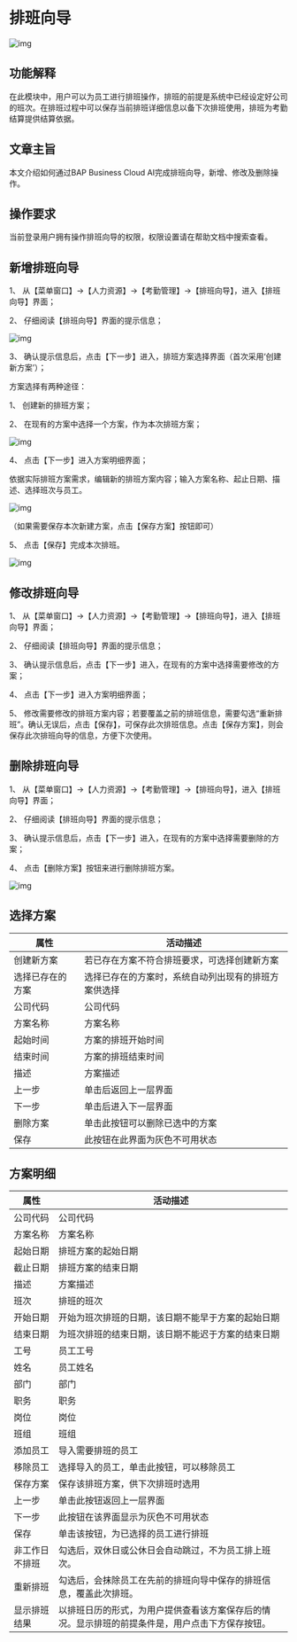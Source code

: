 # 排班向导 

![img](图片/标题.png)

## 功能解释 

在此模块中，用户可以为员工进行排班操作，排班的前提是系统中已经设定好公司的班次。在排班过程中可以保存当前排班详细信息以备下次排班使用，排班为考勤结算提供结算依据。

 

## 文章主旨 

本文介绍如何通过BAP Business Cloud AI完成排班向导，新增、修改及删除操作。

## 操作要求 

当前登录用户拥有操作排班向导的权限，权限设置请在帮助文档中搜索查看。

## 新增排班向导 

1、 从【菜单窗口】->【人力资源】->【考勤管理】->【排班向导】，进入【排班向导】界面；

2、 仔细阅读【排班向导】界面的提示信息；

![img](图片/向导1.png) 

3、 确认提示信息后，点击【下一步】进入，排班方案选择界面（首次采用‘创建新方案’）；

方案选择有两种途径：

1、 创建新的排班方案；

2、 在现有的方案中选择一个方案，作为本次排班方案；

![img](图片/向导2.png) 

4、 点击【下一步】进入方案明细界面；

依据实际排班方案需求，编辑新的排班方案内容；输入方案名称、起止日期、描述、选择班次与员工。

![img](图片/向导3.png) 

（如果需要保存本次新建方案，点击【保存方案】按钮即可）

5、 点击【保存】完成本次排班。

![img](图片/向导4.png) 

## 修改排班向导 

1、 从【菜单窗口】->【人力资源】->【考勤管理】->【排班向导】，进入【排班向导】界面；

2、 仔细阅读【排班向导】界面的提示信息；

3、 确认提示信息后，点击【下一步】进入，在现有的方案中选择需要修改的方案；

4、 点击【下一步】进入方案明细界面；

5、 修改需要修改的排班方案内容；若要覆盖之前的排班信息，需要勾选“重新排班”。确认无误后，点击【保存】，可保存此次排班信息。点击【保存方案】，则会保存此次排班向导的信息，方便下次使用。

## 删除排班向导 

1、 从【菜单窗口】->【人力资源】->【考勤管理】->【排班向导】，进入【排班向导】界面；

2、 仔细阅读【排班向导】界面的提示信息；

3、 确认提示信息后，点击【下一步】进入，在现有的方案中选择需要删除的方案；

4、 点击【删除方案】按钮来进行删除排班方案。

![img](图片/向导5.png) 

## 选择方案 

| **属性**   | **活动描述**                                   |
| ---------------- | ---------------------------------------------------- |
| 创建新方案       | 若已存在方案不符合排班要求，可选择创建新方案         |
| 选择已存在的方案 | 选择已存在的方案时，系统自动列出现有的排班方案供选择 |
| 公司代码         | 公司代码                                             |
| 方案名称         | 方案名称                                             |
| 起始时间         | 方案的排班开始时间                                   |
| 结束时间         | 方案的排班结束时间                                   |
| 描述             | 方案描述                                             |
| 上一步           | 单击后返回上一层界面                                 |
| 下一步           | 单击后进入下一层界面                                 |
| 删除方案         | 单击此按钮可以删除已选中的方案                       |
| 保存             | 此按钮在此界面为灰色不可用状态                       |

## 方案明细 

| **属性** | **活动描述**                                           |
| -------------- | ------------------------------------------------------------ |
| 公司代码       | 公司代码                                                     |
| 方案名称       | 方案名称                                                     |
| 起始日期       | 排班方案的起始日期                                           |
| 截止日期       | 排班方案的结束日期                                           |
| 描述           | 方案描述                                                     |
| 班次           | 排班的班次                                                   |
| 开始日期       | 开始为班次排班的日期，该日期不能早于方案的起始日期           |
| 结束日期       | 为班次排班的结束日期，该日期不能迟于方案的结束日期           |
| 工号           | 员工工号                                                     |
| 姓名           | 员工姓名                                                     |
| 部门           | 部门                                                         |
| 职务           | 职务                                                         |
| 岗位           | 岗位                                                         |
| 班组           | 班组                                                         |
| 添加员工       | 导入需要排班的员工                                           |
| 移除员工       | 选择导入的员工，单击此按钮，可以移除员工                     |
| 保存方案       | 保存该排班方案，供下次排班时选用                             |
| 上一步         | 单击此按钮返回上一层界面                                     |
| 下一步         | 此按钮在该界面显示为灰色不可用状态                           |
| 保存           | 单击该按钮，为已选择的员工进行排班                           |
| 非工作日不排班 | 勾选后，双休日或公休日会自动跳过，不为员工排上班次。         |
| 重新排班       | 勾选后，会抹除员工在先前的排班向导中保存的排班信息，覆盖此次排班。 |
| 显示排班结果   | 以排班日历的形式，为用户提供查看该方案保存后的情况。显示排班的前提条件是，用户点击下方保存按钮。 |

 
